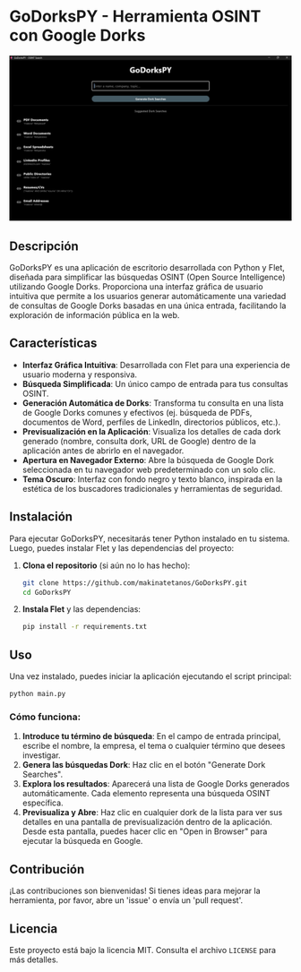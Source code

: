 # GoDorksPY - Herramienta OSINT con Google Dorks

![GoDorksPY Screenshot](captura.png) <!-- Reemplaza esta URL con la de tu captura de pantalla alojada --> <!-- Placeholder for a future screenshot -->

## Descripción

GoDorksPY es una aplicación de escritorio desarrollada con Python y Flet, diseñada para simplificar las búsquedas OSINT (Open Source Intelligence) utilizando Google Dorks. Proporciona una interfaz gráfica de usuario intuitiva que permite a los usuarios generar automáticamente una variedad de consultas de Google Dorks basadas en una única entrada, facilitando la exploración de información pública en la web.

## Características

-   **Interfaz Gráfica Intuitiva**: Desarrollada con Flet para una experiencia de usuario moderna y responsiva.
-   **Búsqueda Simplificada**: Un único campo de entrada para tus consultas OSINT.
-   **Generación Automática de Dorks**: Transforma tu consulta en una lista de Google Dorks comunes y efectivos (ej. búsqueda de PDFs, documentos de Word, perfiles de LinkedIn, directorios públicos, etc.).
-   **Previsualización en la Aplicación**: Visualiza los detalles de cada dork generado (nombre, consulta dork, URL de Google) dentro de la aplicación antes de abrirlo en el navegador.
-   **Apertura en Navegador Externo**: Abre la búsqueda de Google Dork seleccionada en tu navegador web predeterminado con un solo clic.
-   **Tema Oscuro**: Interfaz con fondo negro y texto blanco, inspirada en la estética de los buscadores tradicionales y herramientas de seguridad.

## Instalación

Para ejecutar GoDorksPY, necesitarás tener Python instalado en tu sistema. Luego, puedes instalar Flet y las dependencias del proyecto:

1.  **Clona el repositorio** (si aún no lo has hecho):
    ```bash
    git clone https://github.com/makinatetanos/GoDorksPY.git 
    cd GoDorksPY
    ```
2.  **Instala Flet** y las dependencias:
    ```bash
    pip install -r requirements.txt
    ```

## Uso

Una vez instalado, puedes iniciar la aplicación ejecutando el script principal:

```bash
python main.py
```

### Cómo funciona:

1.  **Introduce tu término de búsqueda**: En el campo de entrada principal, escribe el nombre, la empresa, el tema o cualquier término que desees investigar.
2.  **Genera las búsquedas Dork**: Haz clic en el botón "Generate Dork Searches".
3.  **Explora los resultados**: Aparecerá una lista de Google Dorks generados automáticamente. Cada elemento representa una búsqueda OSINT específica.
4.  **Previsualiza y Abre**: Haz clic en cualquier dork de la lista para ver sus detalles en una pantalla de previsualización dentro de la aplicación. Desde esta pantalla, puedes hacer clic en "Open in Browser" para ejecutar la búsqueda en Google.

## Contribución

¡Las contribuciones son bienvenidas! Si tienes ideas para mejorar la herramienta, por favor, abre un 'issue' o envía un 'pull request'.

## Licencia

Este proyecto está bajo la licencia MIT. Consulta el archivo `LICENSE` para más detalles.
